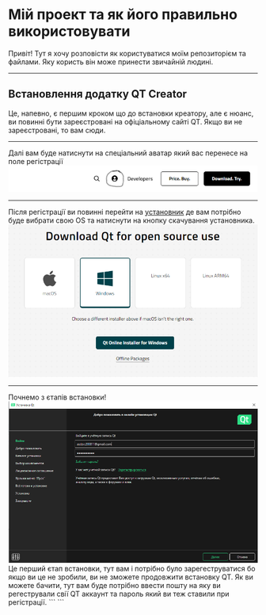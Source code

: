 <h1>Мій проект та як його правильно використовувати</h1>
Привіт! Тут я хочу розповісти як користуватися моїм репозиторієм та файлами.
Яку користь він може принести звичайній людині.
<hr>

<h2>Встановлення додатку QT Creator</h2>
Це, напевно, є першим кроком що до встановки креатору, але є нюанс, ви повинні бути зареєстровані на офіціальному сайті QT. Якщо ви не зареєстровані, то вам <a href="https://www.qt.io/" style="text-decoration: none;">сюди</a>.
<hr>
Далі вам буде натиснути на спеціальний аватар який вас перенесе на поле регістрації
<img src="https://raw.githubusercontent.com/serafimiumroadtojunior/cpp_qt6_diskriminant/main/github_2.png" alt="Далі як ви натиснете на нього вас перекине до специального віконця, там вам потрібно бути натиснути на Create QT Account і потім заповнити усі данні">
<hr>
Після регістрації ви повинні перейти на <a href="https://www.qt.io/download-qt-installer-oss?hsCtaTracking=99d9dd4f-5681-48d2-b096-470725510d34%7C074ddad0-fdef-4e53-8aa8-5e8a876d6ab4">установник</a> де вам потрібно буде вибрати свою OS та натиснути на кнопку скачування установника.
<img src="https://raw.githubusercontent.com/serafimiumroadtojunior/cpp_qt6_diskriminant/main/installer.png" alt="Скачування установника">
<hr>
Почнемо з єтапів встановки!
<img src="https://github.com/serafimiumroadtojunior/cpp_qt6_diskriminant/blob/main/qt_1.png">
Це перший єтап встановки, тут вам і потрібно було зарегеструватися бо якщо ви це не зробили, ви не зможете продовжити встановку QT.
Як ви можете бачити, тут вам буде потрібно ввести пошту на яку ви регестрували свії QT аккаунт та пароль який ви теж ставили при регістрації.
```
```
